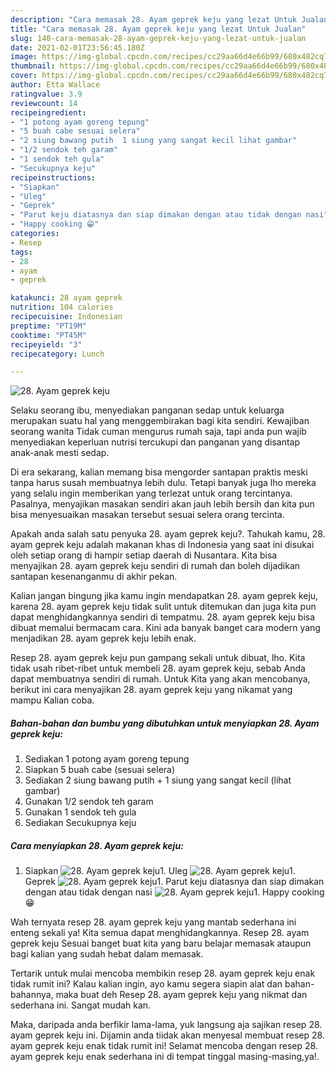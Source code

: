 ```yaml
---
description: "Cara memasak 28. Ayam geprek keju yang lezat Untuk Jualan"
title: "Cara memasak 28. Ayam geprek keju yang lezat Untuk Jualan"
slug: 140-cara-memasak-28-ayam-geprek-keju-yang-lezat-untuk-jualan
date: 2021-02-01T23:56:45.180Z
image: https://img-global.cpcdn.com/recipes/cc29aa66d4e66b99/680x482cq70/28-ayam-geprek-keju-foto-resep-utama.jpg
thumbnail: https://img-global.cpcdn.com/recipes/cc29aa66d4e66b99/680x482cq70/28-ayam-geprek-keju-foto-resep-utama.jpg
cover: https://img-global.cpcdn.com/recipes/cc29aa66d4e66b99/680x482cq70/28-ayam-geprek-keju-foto-resep-utama.jpg
author: Etta Wallace
ratingvalue: 3.9
reviewcount: 14
recipeingredient:
- "1 potong ayam goreng tepung"
- "5 buah cabe sesuai selera"
- "2 siung bawang putih  1 siung yang sangat kecil lihat gambar"
- "1/2 sendok teh garam"
- "1 sendok teh gula"
- "Secukupnya keju"
recipeinstructions:
- "Siapkan"
- "Uleg"
- "Geprek"
- "Parut keju diatasnya dan siap dimakan dengan atau tidak dengan nasi"
- "Happy cooking 😁"
categories:
- Resep
tags:
- 28
- ayam
- geprek

katakunci: 28 ayam geprek 
nutrition: 104 calories
recipecuisine: Indonesian
preptime: "PT19M"
cooktime: "PT45M"
recipeyield: "3"
recipecategory: Lunch

---
```



![28. Ayam geprek keju](https://img-global.cpcdn.com/recipes/cc29aa66d4e66b99/680x482cq70/28-ayam-geprek-keju-foto-resep-utama.jpg)

Selaku seorang ibu, menyediakan panganan sedap untuk keluarga merupakan suatu hal yang menggembirakan bagi kita sendiri. Kewajiban seorang  wanita Tidak cuman mengurus rumah saja, tapi anda pun wajib menyediakan keperluan nutrisi tercukupi dan panganan yang disantap anak-anak mesti sedap.

Di era  sekarang, kalian memang bisa mengorder santapan praktis meski tanpa harus susah membuatnya lebih dulu. Tetapi banyak juga lho mereka yang selalu ingin memberikan yang terlezat untuk orang tercintanya. Pasalnya, menyajikan masakan sendiri akan jauh lebih bersih dan kita pun bisa menyesuaikan masakan tersebut sesuai selera orang tercinta. 



Apakah anda salah satu penyuka 28. ayam geprek keju?. Tahukah kamu, 28. ayam geprek keju adalah makanan khas di Indonesia yang saat ini disukai oleh setiap orang di hampir setiap daerah di Nusantara. Kita bisa menyajikan 28. ayam geprek keju sendiri di rumah dan boleh dijadikan santapan kesenanganmu di akhir pekan.

Kalian jangan bingung jika kamu ingin mendapatkan 28. ayam geprek keju, karena 28. ayam geprek keju tidak sulit untuk ditemukan dan juga kita pun dapat menghidangkannya sendiri di tempatmu. 28. ayam geprek keju bisa dibuat memalui bermacam cara. Kini ada banyak banget cara modern yang menjadikan 28. ayam geprek keju lebih enak.

Resep 28. ayam geprek keju pun gampang sekali untuk dibuat, lho. Kita tidak usah ribet-ribet untuk membeli 28. ayam geprek keju, sebab Anda dapat membuatnya sendiri di rumah. Untuk Kita yang akan mencobanya, berikut ini cara menyajikan 28. ayam geprek keju yang nikamat yang mampu Kalian coba.

<!--inarticleads1-->

##### Bahan-bahan dan bumbu yang dibutuhkan untuk menyiapkan 28. Ayam geprek keju:

1. Sediakan 1 potong ayam goreng tepung
1. Siapkan 5 buah cabe (sesuai selera)
1. Sediakan 2 siung bawang putih + 1 siung yang sangat kecil (lihat gambar)
1. Gunakan 1/2 sendok teh garam
1. Gunakan 1 sendok teh gula
1. Sediakan Secukupnya keju




<!--inarticleads2-->

##### Cara menyiapkan 28. Ayam geprek keju:

1. Siapkan
<img src="https://img-global.cpcdn.com/steps/8201113b97053123/160x128cq70/28-ayam-geprek-keju-langkah-memasak-1-foto.jpg" alt="28. Ayam geprek keju">1. Uleg
<img src="https://img-global.cpcdn.com/steps/fb7fd1e42d9c522e/160x128cq70/28-ayam-geprek-keju-langkah-memasak-2-foto.jpg" alt="28. Ayam geprek keju">1. Geprek
<img src="https://img-global.cpcdn.com/steps/7b1c72aeeb963e9d/160x128cq70/28-ayam-geprek-keju-langkah-memasak-3-foto.jpg" alt="28. Ayam geprek keju">1. Parut keju diatasnya dan siap dimakan dengan atau tidak dengan nasi
<img src="https://img-global.cpcdn.com/steps/7d88aadeaf0a499e/160x128cq70/28-ayam-geprek-keju-langkah-memasak-4-foto.jpg" alt="28. Ayam geprek keju">1. Happy cooking 😁




Wah ternyata resep 28. ayam geprek keju yang mantab sederhana ini enteng sekali ya! Kita semua dapat menghidangkannya. Resep 28. ayam geprek keju Sesuai banget buat kita yang baru belajar memasak ataupun bagi kalian yang sudah hebat dalam memasak.

Tertarik untuk mulai mencoba membikin resep 28. ayam geprek keju enak tidak rumit ini? Kalau kalian ingin, ayo kamu segera siapin alat dan bahan-bahannya, maka buat deh Resep 28. ayam geprek keju yang nikmat dan sederhana ini. Sangat mudah kan. 

Maka, daripada anda berfikir lama-lama, yuk langsung aja sajikan resep 28. ayam geprek keju ini. Dijamin anda tiidak akan menyesal membuat resep 28. ayam geprek keju enak tidak rumit ini! Selamat mencoba dengan resep 28. ayam geprek keju enak sederhana ini di tempat tinggal masing-masing,ya!.


